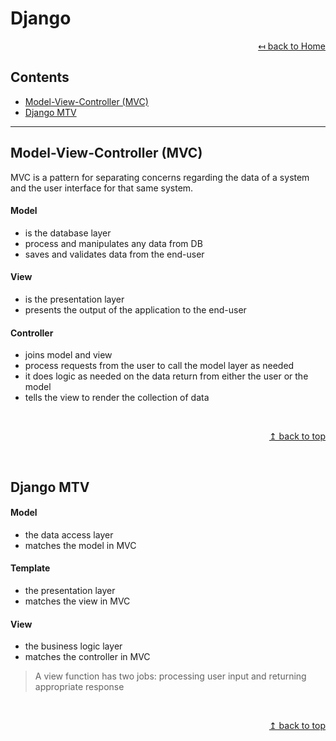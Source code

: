 # Django

<div align="right">

[↤ back to Home](README.md)

</div>

## Contents
* [Model-View-Controller (MVC)](#model-view-controller-mvc)
* [Django MTV](#django-mtv)
---

## Model-View-Controller (MVC)
MVC is a pattern for separating concerns regarding the data of a system and the user interface for that same system.

#### Model
* is the database layer
* process and manipulates any data from DB
* saves and validates data from the end-user

#### View
* is the presentation layer
* presents the output of the application to the end-user

#### Controller
* joins model and view
* process requests from the user to call the model layer as needed
* it does logic as needed on the data return from either the user or the model
* tells the view to render the collection of data

<br>
<div align="right">

[↥ back to top](#django)

</div>
<br>

## Django MTV
#### Model
* the data access layer
* matches the model in MVC

#### Template
* the presentation layer
* matches the view in MVC

#### View
* the business logic layer
* matches the controller in MVC
> A view function has two jobs: processing user input and returning appropriate response

<br>
<div align="right">

[↥ back to top](#django)

</div>
<br>
